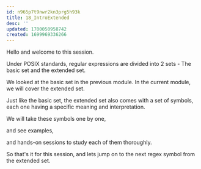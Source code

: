 ```yaml
---
id: n965p7t9nwr2kn3prg5h93k
title: 18_IntroExtended
desc: ''
updated: 1700050958742
created: 1699969336266
---
```

Hello and welcome to this session.

Under POSIX standards, regular expressions are divided into 2 sets - The basic set and the extended set.

We looked at the basic set in the previous module. In the current module, we will cover the extended set.

Just like the basic set, the extended set also comes with a set of symbols, each one having a specific meaning and interpretation.

We will take these symbols one by one,

and see examples,

and hands-on sessions to study each of them thoroughly.

So that's it for this session, and lets jump on to the next regex symbol from the extended set.